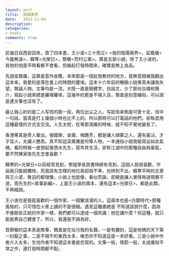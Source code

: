 ```yaml
---
layout: post
title:  陰陽兩界
date:   2012-11-04
description:
categories:
- books
comments: true
---
```

前幾日自西安回來，買了四本書，王小波<三十而立> <我的陰陽兩界>，梁鳳儀<今晨無淚>，韓寒<光榮日>，蔡駿<荒村公寓>。算是五部小說，除了王小波的，其他的怕是平時看都不會看，但掄起打發時間來，確實是無上良品。

先說梁鳳儀，這算是意外收穫，本來那是一個批發教材的地方，竟無意間被我翻出這本來。我愛的是落在書上的時間的塵埃。這本十六年前的暢銷小說果真未讓我失望，無論人物，文筆均是一流。大陸一直是簡體字，白話文，少了那份古樸和簡介，寫起小說來總是羅哩羅嗦，這幾年的更是不堪入目，簡直是刻意媚俗，可以說是連文筆也沒有了。

最让我心折的是二人写信的那一段，两位出尘之人，写起信来倒是可愛十足，信中一句話，當真是打上幾個小時也比不上的。所以那時可以打電話的他們，卻執意用這種最慢的方式去交流。人生太短，在等那鴻雁的時候，就不知不覺地變長了。

香港果真是奇人輩出，張國榮，金庸，梅艷芳，都是讓人傾慕之人，還有黃沾，才子佳人，太讓人艷羨。真不知這梁鳳儀是何等人物，一本通俗小說竟能寫出如此氣魄，看的時候一直想起張恨水先生，寫市井生活，卻有江湖中的那種自由與豪氣，要不然陳寅恪先生怎會喜歡？

韓寒的<光榮日>以前經常見到，學姐學長買書時總有見到，這個人我很喜歡，作品我只能說獨特，究竟該有怎樣的地位我卻說不準，也辨別不出，韓寒平時的文章與王小波，魯迅的都很像，小說上也挺像，看似荒誕，卻總是讓人覺得再過現實不過，周先生的<故事新編>，上面王小波的兩本，還有這本<光榮日>，都是此類。不再細說。


王小波也是我挺喜歡的一個作家，一個蠻浪漫的人。這兩本也是<白銀時代>那種風格的，只可惜在火車上讀的不是很細。遇見這種書總是
不知道該說什麼，因為不像那些正統的作家一樣，我們都可以達成一個共識：他在講什麼？但這種，就只能是靠自己體會了。所以，我還是不說為好。

買蔡駿的這本真是敗筆，簡直是在玷污我的名聲。一是有腰封，這是他媽的天下第一討厭之事，二是不相干的東西太多，唯恐你不知道這是一本好書。三是小說中作者介入太多，生怕作者不知道這本書是您寫的。文筆一般，情節一般，太過庸俗平常之作，連打發時間都不配。

